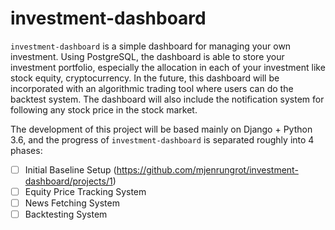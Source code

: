 # investment-dashboard
`investment-dashboard` is a simple dashboard for managing your own investment. Using PostgreSQL, the dashboard is able to store your investment portfolio, especially the allocation in each of your investment like stock equity, cryptocurrency. In the future, this dashboard will be incorporated with an algorithmic trading tool where users can do the backtest system. The dashboard will also include the notification system for following any stock price in the stock market.

The development of this project will be based mainly on Django + Python 3.6, and the progress of `investment-dashboard` is separated roughly into 4 phases:
- [ ] Initial Baseline Setup (https://github.com/mjenrungrot/investment-dashboard/projects/1)
- [ ] Equity Price Tracking System
- [ ] News Fetching System
- [ ] Backtesting System
